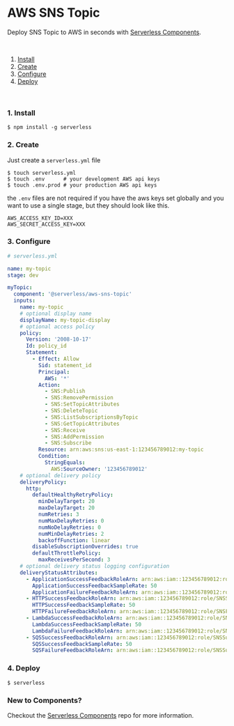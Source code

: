 # AWS SNS Topic

Deploy SNS Topic to AWS in seconds with [Serverless Components](https://github.com/serverless/components).

&nbsp;

1. [Install](#1-install)
2. [Create](#2-create)
3. [Configure](#3-configure)
4. [Deploy](#4-deploy)

&nbsp;


### 1. Install

```console
$ npm install -g serverless
```

### 2. Create

Just create a `serverless.yml` file

```shell
$ touch serverless.yml
$ touch .env      # your development AWS api keys
$ touch .env.prod # your production AWS api keys
```

the `.env` files are not required if you have the aws keys set globally and you want to use a single stage, but they should look like this.

```
AWS_ACCESS_KEY_ID=XXX
AWS_SECRET_ACCESS_KEY=XXX
```

### 3. Configure

```yml
# serverless.yml

name: my-topic
stage: dev

myTopic:
  component: '@serverless/aws-sns-topic'
  inputs:
    name: my-topic
    # optional display name
    displayName: my-topic-display
    # optional access policy
    policy:
      Version: '2008-10-17'
      Id: policy_id
      Statement:
        - Effect: Allow
          Sid: statement_id
          Principal:
            AWS: '*'
          Action:
            - SNS:Publish
            - SNS:RemovePermission
            - SNS:SetTopicAttributes
            - SNS:DeleteTopic
            - SNS:ListSubscriptionsByTopic
            - SNS:GetTopicAttributes
            - SNS:Receive
            - SNS:AddPermission
            - SNS:Subscribe
          Resource: arn:aws:sns:us-east-1:123456789012:my-topic
          Condition:
            StringEquals:
              AWS:SourceOwner: '123456789012'
    # optional delivery policy
    deliveryPolicy:
      http:
        defaultHealthyRetryPolicy:
          minDelayTarget: 20
          maxDelayTarget: 20
          numRetries: 3
          numMaxDelayRetries: 0
          numNoDelayRetries: 0
          numMinDelayRetries: 2
          backoffFunction: linear
        disableSubscriptionOverrides: true
        defaultThrottlePolicy:
          maxReceivesPerSecond: 3
    # optional delivery status logging configuration
    deliveryStatusAttributes:
      - ApplicationSuccessFeedbackRoleArn: arn:aws:iam::123456789012:role/SNSSuccessFeedback
        ApplicationSuccessFeedbackSampleRate: 50
        ApplicationFailureFeedbackRoleArn: arn:aws:iam::123456789012:role/SNSFailureFeedback
      - HTTPSuccessFeedbackRoleArn: arn:aws:iam::123456789012:role/SNSSuccessFeedback
        HTTPSuccessFeedbackSampleRate: 50
        HTTPFailureFeedbackRoleArn: arn:aws:iam::123456789012:role/SNSFailureFeedback
      - LambdaSuccessFeedbackRoleArn: arn:aws:iam::123456789012:role/SNSSuccessFeedback
        LambdaSuccessFeedbackSampleRate: 50
        LambdaFailureFeedbackRoleArn: arn:aws:iam::123456789012:role/SNSSuccessFeedback
      - SQSSuccessFeedbackRoleArn: arn:aws:iam::123456789012:role/SNSSuccessFeedback
        SQSSuccessFeedbackSampleRate: 50
        SQSFailureFeedbackRoleArn: arn:aws:iam::123456789012:role/SNSSuccessFeedback
```

### 4. Deploy

```console
$ serverless
```

### New to Components?

Checkout the [Serverless Components](https://github.com/serverless/components) repo for more information.
